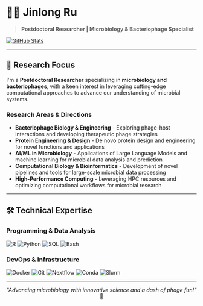 # 👨‍🔬 Jinlong Ru

> **Postdoctoral Researcher | Microbiology & Bacteriophage Specialist**

[![GitHub Stats](https://github-readme-stats.vercel.app/api?username=rujinlong&show_icons=true&count_private=true&theme=tokyonight&hide_border=true)](https://github.com/rujinlong)

---

## 🔬 Research Focus

I'm a **Postdoctoral Researcher** specializing in **microbiology and bacteriophages**, with a keen interest in leveraging cutting-edge computational approaches to advance our understanding of microbial systems.

### Research Areas & Directions
- **Bacteriophage Biology & Engineering** - Exploring phage-host interactions and developing therapeutic phage strategies
- **Protein Engineering & Design** - De novo protein design and engineering for novel functions and applications
- **AI/ML in Microbiology** - Applications of Large Language Models and machine learning for microbial data analysis and prediction
- **Computational Biology & Bioinformatics** - Development of novel pipelines and tools for large-scale microbial data processing
- **High-Performance Computing** - Leveraging HPC resources and optimizing computational workflows for microbial research

---

## 🛠️ Technical Expertise

### Programming & Data Analysis
![R](https://img.shields.io/badge/R-276DC3?style=for-the-badge&logo=r&logoColor=white)
![Python](https://img.shields.io/badge/Python-3776AB?style=for-the-badge&logo=python&logoColor=white)
![SQL](https://img.shields.io/badge/SQL-4479A1?style=for-the-badge&logo=mysql&logoColor=white)
![Bash](https://img.shields.io/badge/Bash-4EAA25?style=for-the-badge&logo=gnu-bash&logoColor=white)

### DevOps & Infrastructure
![Docker](https://img.shields.io/badge/Docker-2496ED?style=for-the-badge&logo=docker&logoColor=white)
![Git](https://img.shields.io/badge/Git-F05032?style=for-the-badge&logo=git&logoColor=white)
![Nextflow](https://img.shields.io/badge/Nextflow-23B4D2?style=for-the-badge&logo=nextflow&logoColor=white)
![Conda](https://img.shields.io/badge/Conda-342B029?style=for-the-badge&logo=anaconda&logoColor=white)
![Slurm](https://img.shields.io/badge/Slurm-FF6C2E?style=for-the-badge&logo=slurm&logoColor=white)

---

<div align="center">

*"Advancing microbiology with innovative science and a dash of phage fun!"* 🧬

</div>
